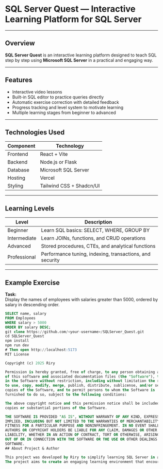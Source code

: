 # SQL Server Quest — Interactive Learning Platform for SQL Server
---

## Overview

**SQL Server Quest** is an interactive learning platform designed to teach SQL step by step using **Microsoft SQL Server** in a practical and engaging way.

---

## Features

- Interactive video lessons  
- Built-in SQL editor to practice queries directly  
- Automatic exercise correction with detailed feedback  
- Progress tracking and level system to motivate learning  
- Multiple learning stages from beginner to advanced  

---

## Technologies Used

| Component | Technology |
|------------|-------------|
| Frontend | React + Vite |
| Backend | Node.js or Flask |
| Database | Microsoft SQL Server |
| Hosting | Vercel |
| Styling | Tailwind CSS + Shadcn/UI |

---

## Learning Levels

| Level | Description |
|--------|--------------|
| Beginner | Learn SQL basics: SELECT, WHERE, GROUP BY |
| Intermediate | Learn JOINs, functions, and CRUD operations |
| Advanced | Stored procedures, CTEs, and analytical functions |
| Professional | Performance tuning, indexing, transactions, and security |

---

## Example Exercise

**Task:**  
Display the names of employees with salaries greater than 5000, ordered by salary in descending order.

```sql
SELECT name, salary
FROM Employees
WHERE salary > 5000
ORDER BY salary DESC;
git clone https://github.com/<your-username>/SQLServer_Quest.git
cd SQLServer_Quest
npm install
npm run dev
# Then open http://localhost:5173
MIT License

Copyright (c) 2025 Riry

Permission is hereby granted, free of charge, to any person obtaining a copy
of this software and associated documentation files (the "Software"), to deal
in the Software without restriction, including without limitation the rights
to use, copy, modify, merge, publish, distribute, sublicense, and/or sell
copies of the Software, and to permit persons to whom the Software is
furnished to do so, subject to the following conditions:

The above copyright notice and this permission notice shall be included in all
copies or substantial portions of the Software.

THE SOFTWARE IS PROVIDED "AS IS", WITHOUT WARRANTY OF ANY KIND, EXPRESS OR
IMPLIED, INCLUDING BUT NOT LIMITED TO THE WARRANTIES OF MERCHANTABILITY,
FITNESS FOR A PARTICULAR PURPOSE AND NONINFRINGEMENT. IN NO EVENT SHALL THE
AUTHORS OR COPYRIGHT HOLDERS BE LIABLE FOR ANY CLAIM, DAMAGES OR OTHER
LIABILITY, WHETHER IN AN ACTION OF CONTRACT, TORT OR OTHERWISE, ARISING FROM,
OUT OF OR IN CONNECTION WITH THE SOFTWARE OR THE USE OR OTHER DEALINGS IN THE
SOFTWARE.
## About Project & Author

This project was developed by Riry to simplify learning SQL Server in a practical and interactive way that helps learners apply concepts step by step.  
The project aims to create an engaging learning environment that encourages persistence and motivates learners to progress from beginner to professional with confidence and competence.
